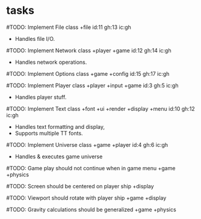 # tasks

#TODO: Implement File class +file id:11 gh:13 ic:gh
- Handles file I/O.

#TODO: Implement Network class +player +game id:12 gh:14 ic:gh
- Handles network operations.

#TODO: Implement Options class +game +config id:15 gh:17 ic:gh

#TODO: Implement Player class +player +input +game id:3 gh:5 ic:gh
- Handles player stuff.

#TODO: Implement Text class +font +ui +render +display +menu id:10 gh:12 ic:gh
- Handles text formatting and display,
- Supports multiple TT fonts.

#TODO: Implement Universe class +game +player id:4 gh:6 ic:gh
- Handles & executes game universe

#TODO: Game play should not continue when in game menu +game +physics

#TODO: Screen should be centered on player ship +display

#TODO: Viewport should rotate with player ship +game +display

#TODO: Gravity calculations should be generalized +game +physics
